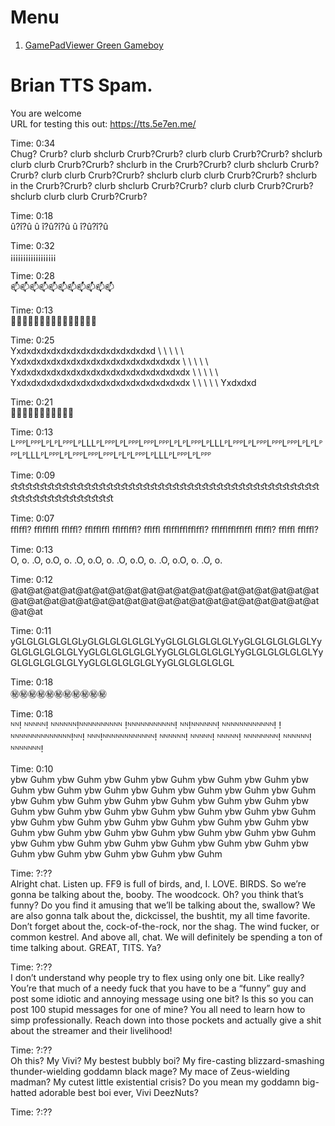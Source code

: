 # Menu
1. <a href="GamePadViewer">GamePadViewer Green Gameboy</a>

# Brian TTS Spam. 
You are welcome<br/>
URL for testing this out: https://tts.5e7en.me/

Time: 0:34<br />
Chug? Crurb? clurb shclurb Crurb?Crurb? clurb clurb Crurb?Crurb? shclurb clurb clurb Crurb?Crurb? shclurb in the Crurb?Crurb? clurb shclurb Crurb?Crurb? clurb clurb Crurb?Crurb? shclurb clurb clurb Crurb?Crurb? shclurb in the Crurb?Crurb? clurb shclurb Crurb?Crurb? clurb clurb Crurb?Crurb? shclurb clurb clurb Crurb?Crurb?

Time: 0:18<br />
û?î?û û î?û?î?û û î?û?î?û

Time: 0:32<br />
¡¡¡¡¡¡¡¡¡¡¡¡¡¡¡¡¡¡

Time: 0:28<br />
📫📫📫📫📫📫📫📫📫📫📫

Time: 0:13<br />
🍔🍔🍔🍔🍔🍔🍔🍔🍔🍔🍔🍔🍔🍔🍔

Time: 0:25<br />
Yxdxdxdxdxdxdxdxdxdxdxdxdxdxd \ \ \ \ \ Yxdxdxdxdxdxdxdxdxdxdxdxdxdxdxdxdx \ \ \ \ \ Yxdxdxdxdxdxdxdxdxdxdxdxdxdxdxdxdxdx \ \ \ \ \ Yxdxdxdxdxdxdxdxdxdxdxdxdxdxdxdxdxdx \ \ \ \ \ Yxdxdxd

Time: 0:21<br />
🚮🚮🚮🚮🚮🚮🚮🚮🚮🚮🚮 


Time: 0:13<br />
LᴾᴾᴾLᴾᴾᴾLᴾLᴾLᴾᴾᴾLᴾLLLᴾLᴾᴾᴾLᴾLᴾᴾᴾLᴾᴾᴾLᴾᴾᴾLᴾLᴾLᴾᴾᴾLᴾLLLᴾLᴾᴾᴾLᴾLᴾᴾᴾLᴾᴾᴾLᴾᴾᴾLᴾLᴾLᴾᴾᴾLᴾLLLᴾLᴾᴾᴾLᴾLᴾᴾᴾLᴾᴾᴾLᴾᴾᴾLᴾLᴾLᴾᴾᴾLᴾLLLᴾLᴾᴾᴾLᴾLᴾᴾᴾ

Time: 0:09<br />
ﬆﬆﬆﬆﬆﬆﬆﬆﬆﬆﬆﬆﬆﬆﬆﬆﬆﬆﬆﬆﬆﬆﬆﬆﬆﬆﬆﬆﬆﬆﬆﬆﬆﬆﬆﬆﬆﬆﬆﬆﬆﬆﬆﬆﬆﬆﬆﬆﬆﬆﬆﬆﬆﬆﬆﬆ

Time: 0:07<br />
ﬄﬄ? ﬄﬄﬄ ﬄﬄ? ﬄﬄﬄ ﬄﬄﬄ? ﬄﬄ ﬄﬄﬄﬄﬄ? ﬄﬄﬄﬄﬄ ﬄﬄ? ﬄﬄ ﬄﬄ?

Time: 0:13<br />
O, o. .O, o.O, o. .O, o.O, o. .O, o.O, o. .O, o.O, o. .O, o.

Time: 0:12<br />
@at@at@at@at@at@at@at@at@at@at@at@at@at@at@at@at@at@at@at@at@at@at@at@at@at@at@at@at@at@at@at@at@at@at@at@at@at@at@at@at

Time: 0:11<br />
yGLGLGLGLGLGLyGLGLGLGLGLGLYyGLGLGLGLGLGLYyGLGLGLGLGLGLYyGLGLGLGLGLGLYyGLGLGLGLGLGLYyGLGLGLGLGLGLYyGLGLGLGLGLGLYyGLGLGLGLGLGLYyGLGLGLGLGLGLYyGLGLGLGLGLGL

Time: 0:18<br />
㊙㊙㊙㊙㊙㊙㊙㊙㊙㊙㊙

Time: 0:18<br />
ᴺᴺ! ᴺᴺᴺᴺᴺ! ᴺᴺᴺᴺᴺᴺ!ᴺᴺᴺᴺᴺᴺᴺᴺᴺᴺ !ᴺᴺᴺᴺᴺᴺᴺᴺᴺᴺᴺ! ᴺᴺ!ᴺᴺᴺᴺᴺᴺ! ᴺᴺᴺᴺᴺᴺᴺᴺᴺᴺᴺᴺ! !ᴺᴺᴺᴺᴺᴺᴺᴺᴺᴺᴺᴺᴺᴺ!ᴺᴺ! ᴺᴺᴺ!ᴺᴺᴺᴺᴺᴺᴺᴺᴺᴺᴺᴺ! ᴺᴺᴺᴺᴺᴺ! ᴺᴺᴺᴺᴺ! ᴺᴺᴺᴺᴺ! ᴺᴺᴺᴺᴺᴺᴺᴺ! ᴺᴺᴺᴺᴺᴺ! ᴺᴺᴺᴺᴺᴺᴺ! 

Time: 0:10<br />
ybw Guhm ybw Guhm ybw Guhm ybw Guhm ybw Guhm ybw Guhm ybw Guhm ybw Guhm ybw Guhm ybw Guhm ybw Guhm ybw Guhm ybw Guhm ybw Guhm ybw Guhm ybw Guhm ybw Guhm ybw Guhm ybw Guhm ybw Guhm ybw Guhm ybw Guhm ybw Guhm ybw Guhm ybw Guhm ybw Guhm ybw Guhm ybw Guhm ybw Guhm ybw Guhm ybw Guhm ybw Guhm ybw Guhm ybw Guhm ybw Guhm ybw Guhm ybw Guhm ybw Guhm ybw Guhm ybw Guhm ybw Guhm ybw Guhm ybw Guhm ybw Guhm ybw Guhm ybw Guhm ybw Guhm ybw Guhm ybw Guhm ybw Guhm

Time: ?:??<br />
Alright chat. Listen up. FF9 is full of birds, and, I. LOVE. BIRDS. So we’re gonna be talking about the, booby. The woodcock. Oh? you think that’s funny? Do you find it amusing that we’ll be talking about the, swallow? We are also gonna talk about the, dickcissel, the bushtit, my all time favorite. Don’t forget about the, cock-of-the-rock, nor the shag. The wind fucker, or common kestrel. And above all, chat. We will definitely be spending a ton of time talking about. GREAT, TITS. Ya?

Time: ?:??<br />
 I don’t understand why people try to flex using only one bit. Like really? You’re that much of a needy fuck that you have to be a “funny” guy and post some idiotic and annoying message using one bit? Is this so you can post 100 stupid messages for one of mine? You all need to learn how to simp professionally. Reach down into those pockets and actually give a shit about the streamer and their livelihood!

Time: ?:??<br />
Oh this? My Vivi? My bestest bubbly boi? My fire-casting blizzard-smashing thunder-wielding goddamn black mage? My mace of Zeus-wielding madman? My cutest little existential crisis? Do you mean my goddamn big-hatted adorable best boi ever, Vivi DeezNuts?

Time: ?:??<br />
